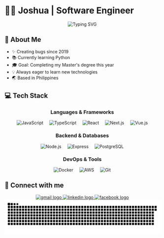 # 👨‍💻 Joshua | Software Engineer

<div align="center">
  <img src="https://readme-typing-svg.demolab.com?font=Fira+Code&weight=600&size=28&duration=4000&pause=1000&color=6C63FF&center=true&vCenter=true&width=435&lines=Full+Stack+Developer;Software+Engineer;Tech+Enthusiast" alt="Typing SVG" />
</div>

## 🚀 About Me

- ✨ Creating bugs since 2019
- 📚 Currently learning Python
- 🎓 Goal: Completing my Master's degree this year
- 💡 Always eager to learn new technologies
- 🌏 Based in Philippines 

## 💻 Tech Stack

<div align="center">
  <h3>Languages & Frameworks</h3>
  <picture>
    <source media="(prefers-color-scheme: dark)" srcset="https://cdn.simpleicons.org/javascript/white" />
    <source media="(prefers-color-scheme: light)" srcset="https://cdn.simpleicons.org/javascript/black" />
    <img alt="JavaScript" height="40" width="40" src="https://cdn.simpleicons.org/javascript" />
  </picture>
  <img width="12" />
  <picture>
    <source media="(prefers-color-scheme: dark)" srcset="https://cdn.simpleicons.org/typescript/white" />
    <source media="(prefers-color-scheme: light)" srcset="https://cdn.simpleicons.org/typescript/black" />
    <img alt="TypeScript" height="40" width="40" src="https://cdn.simpleicons.org/typescript" />
  </picture>
  <img width="12" />
  <picture>
    <source media="(prefers-color-scheme: dark)" srcset="https://cdn.simpleicons.org/react/white" />
    <source media="(prefers-color-scheme: light)" srcset="https://cdn.simpleicons.org/react/black" />
    <img alt="React" height="40" width="40" src="https://cdn.simpleicons.org/react" />
  </picture>
  <img width="12" />
  <picture>
    <source media="(prefers-color-scheme: dark)" srcset="https://cdn.simpleicons.org/nextdotjs/white" />
    <source media="(prefers-color-scheme: light)" srcset="https://cdn.simpleicons.org/nextdotjs/black" />
    <img alt="Next.js" height="40" width="40" src="https://cdn.simpleicons.org/nextdotjs" />
  </picture>
  <img width="12" />
  <picture>
    <source media="(prefers-color-scheme: dark)" srcset="https://cdn.simpleicons.org/vuedotjs/white" />
    <source media="(prefers-color-scheme: light)" srcset="https://cdn.simpleicons.org/vuedotjs/black" />
    <img alt="Vue.js" height="40" width="40" src="https://cdn.simpleicons.org/vuedotjs" />
  </picture>

  <h3>Backend & Databases</h3>
  <picture>
    <source media="(prefers-color-scheme: dark)" srcset="https://cdn.simpleicons.org/nodedotjs/white" />
    <source media="(prefers-color-scheme: light)" srcset="https://cdn.simpleicons.org/nodedotjs/black" />
    <img alt="Node.js" height="40" width="40" src="https://cdn.simpleicons.org/nodedotjs" />
  </picture>
  <img width="12" />
  <picture>
    <source media="(prefers-color-scheme: dark)" srcset="https://cdn.simpleicons.org/express/white" />
    <source media="(prefers-color-scheme: light)" srcset="https://cdn.simpleicons.org/express/black" />
    <img alt="Express" height="40" width="40" src="https://cdn.simpleicons.org/express" />
  </picture>
  <img width="12" />
  <picture>
    <source media="(prefers-color-scheme: dark)" srcset="https://cdn.simpleicons.org/postgresql/white" />
    <source media="(prefers-color-scheme: light)" srcset="https://cdn.simpleicons.org/postgresql/black" />
    <img alt="PostgreSQL" height="40" width="40" src="https://cdn.simpleicons.org/postgresql" />
  </picture>

  <h3>DevOps & Tools</h3>
  <picture>
    <source media="(prefers-color-scheme: dark)" srcset="https://cdn.simpleicons.org/docker/white" />
    <source media="(prefers-color-scheme: light)" srcset="https://cdn.simpleicons.org/docker/black" />
    <img alt="Docker" height="40" width="40" src="https://cdn.simpleicons.org/docker" />
  </picture>
  <img width="12" />
  <picture>
    <source media="(prefers-color-scheme: dark)" srcset="https://cdn.simpleicons.org/amazonaws/white" />
    <source media="(prefers-color-scheme: light)" srcset="https://cdn.simpleicons.org/amazonaws/black" />
    <img alt="AWS" height="40" width="40" src="https://cdn.simpleicons.org/amazonaws" />
  </picture>
  <img width="12" />
  <picture>
    <source media="(prefers-color-scheme: dark)" srcset="https://cdn.simpleicons.org/git/white" />
    <source media="(prefers-color-scheme: light)" srcset="https://cdn.simpleicons.org/git/black" />
    <img alt="Git" height="40" width="40" src="https://cdn.simpleicons.org/git" />
  </picture>
</div>

## 🤝 Connect with me

<div align="center">
  <a href="mailto:joshuaarnaez22@gmail.com">
    <img src="https://img.shields.io/static/v1?message=Gmail&logo=gmail&label=&color=D14836&logoColor=white&labelColor=&style=for-the-badge" height="35" alt="gmail logo" />
  </a>
  <a href="https://www.linkedin.com/in/joshua-arnaez-764b60143/">
    <img src="https://img.shields.io/static/v1?message=LinkedIn&logo=linkedin&label=&color=0077B5&logoColor=white&labelColor=&style=for-the-badge" height="35" alt="linkedin logo" />
  </a>
  <a href="https://www.facebook.com/joshua.arnaez.5/">
    <img src="https://img.shields.io/static/v1?message=Facebook&logo=facebook&label=&color=1877F2&logoColor=white&labelColor=&style=for-the-badge" height="35" alt="facebook logo" />
  </a>
</div>

<img src="https://raw.githubusercontent.com/joshuaarnaez22/joshuaarnaez22/output/snake.svg" alt="Snake animation" />

